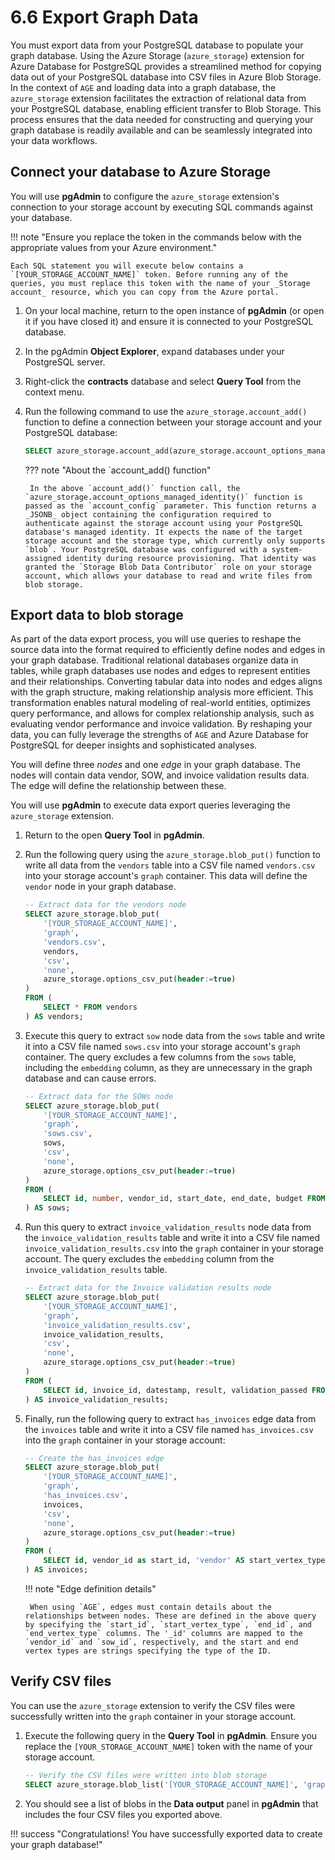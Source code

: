 # 6.6 Export Graph Data

You must export data from your PostgreSQL database to populate your graph database. Using the Azure Storage (`azure_storage`) extension for Azure Database for PostgreSQL provides a streamlined method for copying data out of your PostgreSQL database into CSV files in Azure Blob Storage. In the context of `AGE` and loading data into a graph database, the `azure_storage` extension facilitates the extraction of relational data from your PostgreSQL database, enabling efficient transfer to Blob Storage. This process ensures that the data needed for constructing and querying your graph database is readily available and can be seamlessly integrated into your data workflows.

## Connect your database to Azure Storage

You will use **pgAdmin** to configure the `azure_storage` extension's connection to your storage account by executing SQL commands against your database.

!!! note "Ensure you replace the token in the commands below with the appropriate values from your Azure environment."

    Each SQL statement you will execute below contains a `[YOUR_STORAGE_ACCOUNT_NAME]` token. Before running any of the queries, you must replace this token with the name of your _Storage account_ resource, which you can copy from the Azure portal.

1. On your local machine, return to the open instance of **pgAdmin** (or open it if you have closed it) and ensure it is connected to your PostgreSQL database.

2. In the pgAdmin **Object Explorer**, expand databases under your PostgreSQL server.

3. Right-click the **contracts** database and select **Query Tool** from the context menu.

4. Run the following command to use the `azure_storage.account_add()` function to define a connection between your storage account and your PostgreSQL database:

    ```sql
    SELECT azure_storage.account_add(azure_storage.account_options_managed_identity('[YOUR_STORAGE_ACCOUNT_NAME]', 'blob'));
    ```

    ??? note "About the `account_add() function"

        In the above `account_add()` function call, the `azure_storage.account_options_managed_identity()` function is passed as the `account_config` parameter. This function returns a _JSONB_ object containing the configuration required to authenticate against the storage account using your PostgreSQL database's managed identity. It expects the name of the target storage account and the storage type, which currently only supports `blob`. Your PostgreSQL database was configured with a system-assigned identity during resource provisioning. That identity was granted the `Storage Blob Data Contributor` role on your storage account, which allows your database to read and write files from blob storage.

## Export data to blob storage

As part of the data export process, you will use queries to reshape the source data into the format required to efficiently define nodes and edges in your graph database. Traditional relational databases organize data in tables, while graph databases use nodes and edges to represent entities and their relationships. Converting tabular data into nodes and edges aligns with the graph structure, making relationship analysis more efficient. This transformation enables natural modeling of real-world entities, optimizes query performance, and allows for complex relationship analysis, such as evaluating vendor performance and invoice validation. By reshaping your data, you can fully leverage the strengths of `AGE` and Azure Database for PostgreSQL for deeper insights and sophisticated analyses.

You will define three _nodes_ and one _edge_ in your graph database. The nodes will contain data vendor, SOW, and invoice validation results data. The edge will define the relationship between these.

You will use **pgAdmin** to execute data export queries leveraging the `azure_storage` extension.

1. Return to the open **Query Tool** in **pgAdmin**.

2. Run the following query using the `azure_storage.blob_put()` function to write all data from the `vendors` table into a CSV file named `vendors.csv` into your storage account's `graph` container. This data will define the `vendor` node in your graph database.

    ```sql
    -- Extract data for the vendors node
    SELECT azure_storage.blob_put(
        '[YOUR_STORAGE_ACCOUNT_NAME]',
        'graph',
        'vendors.csv',
        vendors,
        'csv',
        'none',
        azure_storage.options_csv_put(header:=true)
    )
    FROM (
        SELECT * FROM vendors
    ) AS vendors;
    ```

3. Execute this query to extract `sow` node data from the `sows` table and write it into a CSV file named `sows.csv` into your storage account's `graph` container. The query excludes a few columns from the `sows` table, including the `embedding` column, as they are unnecessary in the graph database and can cause errors.

    ```sql
    -- Extract data for the SOWs node
    SELECT azure_storage.blob_put(
        '[YOUR_STORAGE_ACCOUNT_NAME]',
        'graph',
        'sows.csv',
        sows,
        'csv',
        'none',
        azure_storage.options_csv_put(header:=true)
    )
    FROM (
        SELECT id, number, vendor_id, start_date, end_date, budget FROM sows
    ) AS sows;
    ```

4. Run this query to extract `invoice_validation_results` node data from the `invoice_validation_results` table and write it into a CSV file named `invoice_validation_results.csv` into the `graph` container in your storage account. The query excludes the `embedding` column from the `invoice_validation_results` table.

    ```sql
    -- Extract data for the Invoice validation results node
    SELECT azure_storage.blob_put(
        '[YOUR_STORAGE_ACCOUNT_NAME]',
        'graph',
        'invoice_validation_results.csv',
        invoice_validation_results,
        'csv',
        'none',
        azure_storage.options_csv_put(header:=true)
    )
    FROM (
        SELECT id, invoice_id, datestamp, result, validation_passed FROM invoice_validation_results
    ) AS invoice_validation_results;
    ```

5. Finally, run the following query to extract `has_invoices` edge data from the `invoices` table and write it into a CSV file named `has_invoices.csv` into the `graph` container in your storage account:

    ```sql
    -- Create the has_invoices edge
    SELECT azure_storage.blob_put(
        '[YOUR_STORAGE_ACCOUNT_NAME]',
        'graph',
        'has_invoices.csv',
        invoices,
        'csv',
        'none',
        azure_storage.options_csv_put(header:=true)
    )
    FROM (
        SELECT id, vendor_id as start_id, 'vendor' AS start_vertex_type, sow_id AS end_id, 'sow' AS end_vertex_type, number, amount, invoice_date, payment_status FROM invoices
    ) AS invoices;
    ```

    !!! note "Edge definition details"

        When using `AGE`, edges must contain details about the relationships between nodes. These are defined in the above query by specifying the `start_id`, `start_vertex_type`, `end_id`, and `end_vertex_type` columns. The '_id' columns are mapped to the `vendor_id` and `sow_id`, respectively, and the start and end vertex types are strings specifying the type of the ID.

## Verify CSV files

You can use the `azure_storage` extension to verify the CSV files were successfully written into the `graph` container in your storage account.

1. Execute the following query in the **Query Tool** in **pgAdmin**. Ensure you replace the `[YOUR_STORAGE_ACCOUNT_NAME]` token with the name of your storage account.

    ```sql
    -- Verify the CSV files were written into blob storage
    SELECT azure_storage.blob_list('[YOUR_STORAGE_ACCOUNT_NAME]', 'graph');
    ```

2. You should see a list of blobs in the **Data output** panel in **pgAdmin** that includes the four CSV files you exported above.

!!! success "Congratulations! You have successfully exported data to create your graph database!"
